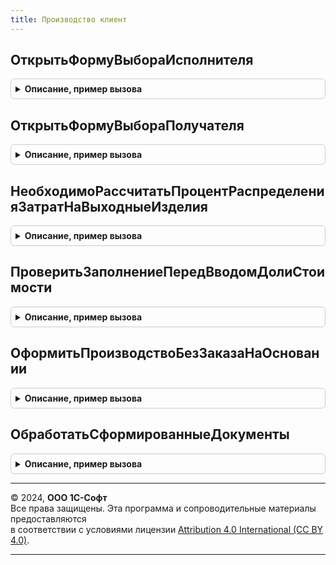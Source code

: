 ```yaml
---
title: Производство клиент
---
```



## ОткрытьФормуВыбораИсполнителя
<details style="margin: 1em 0; padding: 0.5em; border: 1px solid #ccc; border-radius: 6px;">

<summary style="font-weight: bold; cursor: pointer;">Описание, пример вызова</summary>

```bsl

// Открывает форму выбора исполнителя трудозатрат в производстве. В зависимости от параметров переданного
// подразделения в форме могут быть выбраны бригады и/или физические лица.
//
// Параметры:
//  Организация			 - СправочникСсылка.Организации - значение для отбора исполнителей.
//  Подразделение		 - СправочникСсылка.СтруктураПредприятия - определяет состав исполнителей, доступных для выбора.
//  Исполнитель			 - СправочникСсылка.Бригады, СправочникСсылка.ФизическиеЛица - используется для позиционирования строки
//							на выбранном ранее значении.
//  Дата				 - Дата - используется для определения режима открытия формы: по сотрудникам или физлицам.
//  ТолькоРаботники		 - Булево - ограничивает выбор бригад.
//  ОписаниеОповещения	 - ОписаниеОповещения - содержит описание процедуры, которая будет вызвана при закрытии формы.
//
Процедура ОткрытьФормуВыбораИсполнителя(Организация, Подразделение, Исполнитель, Дата, ТолькоРаботники = Ложь, ОписаниеОповещения) Экспорт
```

Пример вызова
```bsl
ПроизводствоКлиент.ОткрытьФормуВыбораИсполнителя(Организация, Подразделение, Исполнитель, Дата, ТолькоРаботники, ОписаниеОповещения) 
```
</details>

## ОткрытьФормуВыбораПолучателя
<details style="margin: 1em 0; padding: 0.5em; border: 1px solid #ccc; border-radius: 6px;">

<summary style="font-weight: bold; cursor: pointer;">Описание, пример вызова</summary>

```bsl

// Открывает форму выбора получателя в производстве. В зависимости от типа номенклатуры выбранных строк
// в форме можно выбрать подразделение (структура предприятия) или склад
//
// Параметры:
//  Форма			     - ФормаКлиентскогоПриложения   - Обрабатываемая форма
//  Объект               - ДанныеФормыСтруктура - по типу объекта
//  ПараметрыТЧ		     - Структура          - содержит имена (представление) ТЧ:
//											    ИмяТЧФорма      - имя таблицы формы
//                                              ИмяТЧОбъект     - имя табличной части объекта
//                                              ПредставлениеТЧ - представление табличной части для выводимых текстов
//  ТипыНоменклатуры     - Массив             - массив значений перечисления ТипыНоменклатуры для которых открывается форма,
//                                              если неопределено, тогда ограничения по типам не устанавливается
//  ОписаниеОповещения	 - ОписаниеОповещения - содержит описание процедуры, которая будет вызвана при закрытии формы
//
Процедура ОткрытьФормуВыбораПолучателя(Форма, Объект, ПараметрыТЧ, ТипыНоменклатуры = Неопределено, ОписаниеОповещения) Экспорт
```

Пример вызова
```bsl
ПроизводствоКлиент.ОткрытьФормуВыбораПолучателя(Форма, Объект, ПараметрыТЧ, ТипыНоменклатуры, ОписаниеОповещения) 
```
</details>

## НеобходимоРассчитатьПроцентРаспределенияЗатратНаВыходныеИзделия
<details style="margin: 1em 0; padding: 0.5em; border: 1px solid #ccc; border-radius: 6px;">

<summary style="font-weight: bold; cursor: pointer;">Описание, пример вызова</summary>

```bsl

// Функция проверяет необходимость обновления процента распределения затрат на выходные изделия.
//
// Параметры:
//  ТабличнаяЧасть				 - ТаблицаФормы	 - таблица формы, отображающая ТЧ;
//  ПараметрыРаспределенияЗатрат - Структура	 - структура параметров расчета, см. ПроизводствоКлиентСервер.ПараметрыРаспределенияЗатратНаВыходныеИзделия
//  КэшированныеЗначения		 - Структура	 - структура кеша реквизитов текущей строки.
//  ДобавлениеУдаление			 - Булево		 - признак, что проверка вызывается при добавлении/удалении строки ТЧ.
//
// Возвращаемое значение:
//  Булево - истина, если нужно ли обновить служебные реквизиты.
//
Функция НеобходимоРассчитатьПроцентРаспределенияЗатратНаВыходныеИзделия(ТабличнаяЧасть, ПараметрыРаспределенияЗатрат, КэшированныеЗначения = Неопределено, ДобавлениеУдаление = Ложь) Экспорт
```

Пример вызова
```bsl
Результат = ПроизводствоКлиент.НеобходимоРассчитатьПроцентРаспределенияЗатратНаВыходныеИзделия(ТабличнаяЧасть, ПараметрыРаспределенияЗатрат, КэшированныеЗначения, ДобавлениеУдаление);
```
</details>

## ПроверитьЗаполнениеПередВводомДолиСтоимости
<details style="margin: 1em 0; padding: 0.5em; border: 1px solid #ccc; border-radius: 6px;">

<summary style="font-weight: bold; cursor: pointer;">Описание, пример вызова</summary>

```bsl

// Предназначена для проверки заполнения полей перед выполнением команды по вводу доли стоимости.
//
// Параметры:
//  ДанныеСтроки				 - ДанныеФормыСтруктура	 - данные строки, в которой осуществляется ввод доли стоимости.
//  ПараметрыРаспределенияЗатрат - Структура			 - структура параметров расчета, см. ПроизводствоКлиентСервер.ПараметрыРаспределенияЗатратНаВыходныеИзделия
//  ИмяОбъекта					 - Строка				 - имя основного реквизита формы, связанного с редактируемым объектом.
//
// Возвращаемое значение:
//  Булево - истина, если проверка заполнения выполнена успешно, ложь - в противном случае.
//
Функция ПроверитьЗаполнениеПередВводомДолиСтоимости(ДанныеСтроки, ПараметрыРаспределенияЗатрат, ИмяОбъекта = "Объект") Экспорт
```

Пример вызова
```bsl
Результат = ПроизводствоКлиент.ПроверитьЗаполнениеПередВводомДолиСтоимости(ДанныеСтроки, ПараметрыРаспределенияЗатрат, ИмяОбъекта);
```
</details>

## ОформитьПроизводствоБезЗаказаНаОсновании
<details style="margin: 1em 0; padding: 0.5em; border: 1px solid #ccc; border-radius: 6px;">

<summary style="font-weight: bold; cursor: pointer;">Описание, пример вызова</summary>

```bsl

// Оформить производство без заказа на основании.
//
// Параметры:
//  МассивСсылок - Массив Из ДокументСсылка
//  ПараметрыВыполнения - см. ПодключаемыеКомандыКлиент.ПараметрыВыполненияКоманды
//
Процедура ОформитьПроизводствоБезЗаказаНаОсновании(МассивСсылок, ПараметрыВыполнения) Экспорт
```

Пример вызова
```bsl
ПроизводствоКлиент.ОформитьПроизводствоБезЗаказаНаОсновании(МассивСсылок, ПараметрыВыполнения) 
```
</details>

## ОбработатьСформированныеДокументы
<details style="margin: 1em 0; padding: 0.5em; border: 1px solid #ccc; border-radius: 6px;">

<summary style="font-weight: bold; cursor: pointer;">Описание, пример вызова</summary>

```bsl

// Обработать сформированные документы производства без заказа.
//
// Параметры:
//  Форма - ФормаКлиентскогоПриложения
//  Результат - Структура
//  ОповещатьОЗакрытии - Булево - оповещать о закрытии
//  ОписаниеОповещенияОЗакрытии - ОписаниеОповещения - оповещение о закрытии
//
Процедура ОбработатьСформированныеДокументы(Форма, Результат, ОповещатьОЗакрытии = Истина, ОписаниеОповещенияОЗакрытии = Неопределено) Экспорт
```

Пример вызова
```bsl
ПроизводствоКлиент.ОбработатьСформированныеДокументы(Форма, Результат, ОповещатьОЗакрытии, ОписаниеОповещенияОЗакрытии);
```
</details>

---

© 2024, **ООО 1С-Софт**  
Все права защищены. Эта программа и сопроводительные материалы предоставляются  
в соответствии с условиями лицензии [Attribution 4.0 International (CC BY 4.0)](https://creativecommons.org/licenses/by/4.0/legalcode).

---
